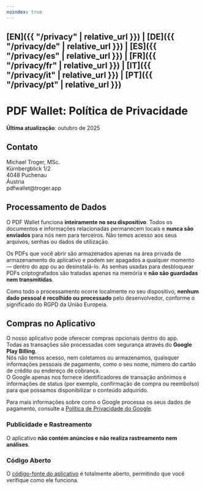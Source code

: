 ```yaml
---
noindex: true
---
```


## [EN]({{ "/privacy" | relative_url }}) | [DE]({{ "/privacy/de" | relative_url }}) | [ES]({{ "/privacy/es" | relative_url }}) | [FR]({{ "/privacy/fr" | relative_url }}) | [IT]({{ "/privacy/it" | relative_url }}) | [PT]({{ "/privacy/pt" | relative_url }})

# PDF Wallet: Política de Privacidade

**Última atualização**: outubro de 2025

## Contato

Michael Troger, MSc.  
Kürnbergblick 1/2  
4048 Puchenau  
Áustria  
&#112;&#100;&#102;&#119;&#97;&#108;&#108;&#101;&#116;&#64;&#116;&#114;&#111;&#103;&#101;&#114;&#46;&#97;&#112;&#112;

## Processamento de Dados

O PDF Wallet funciona **inteiramente no seu dispositivo**.
Todos os documentos e informações relacionadas permanecem locais e **nunca são enviados** para nós nem para terceiros.
Não temos acesso aos seus arquivos, senhas ou dados de utilização.

Os PDFs que você abrir são armazenados apenas na área privada de armazenamento do aplicativo e podem ser apagados a qualquer momento — dentro do app ou ao desinstalá-lo.
As senhas usadas para desbloquear PDFs criptografados são tratadas apenas na memória e **não são guardadas nem transmitidas**.

Como todo o processamento ocorre localmente no seu dispositivo, **nenhum dado pessoal é recolhido ou processado** pelo desenvolvedor, conforme o significado do RGPD da União Europeia.

## Compras no Aplicativo  
O nosso aplicativo pode oferecer compras opcionais dentro do app.  
Todas as transações são processadas com segurança através do **Google Play Billing**.  
Nós não temos acesso, nem coletamos ou armazenamos, quaisquer informações pessoais de pagamento, como o seu nome, número do cartão de crédito ou endereço de cobrança.  
O Google apenas nos fornece identificadores de transação anônimos e informações de status (por exemplo, confirmação de compra ou reembolso) para que possamos disponibilizar o conteúdo adquirido.  

Para mais informações sobre como o Google processa os seus dados de pagamento, consulte a [Política de Privacidade do Google](https://policies.google.com/privacy).

### Publicidade e Rastreamento

O aplicativo **não contém anúncios e não realiza rastreamento nem análises**.

### Código Aberto

O [código-fonte do aplicativo](https://github.com/michaeltroger/pdfwallet-android) é totalmente aberto, permitindo que você verifique como ele funciona.
